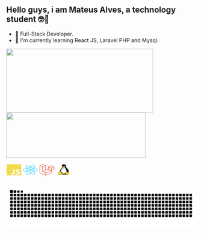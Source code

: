 ## Hello guys, i am Mateus Alves, a technology student 🤓👋

- 🔭 Full-Stack Developer.
- 🌱 I'm currently learning React JS, Laravel PHP and Mysql.
<div>
  <a href="https://github.com/anuraghazra/github-readme-stats">
    <img height="170" width="390" align="center" src="https://github-readme-streak-stats.herokuapp.com/?user=mateus124&layout=compact&langs_count=7&theme=midnight-purple"/>
  </a>
  <a href="https://github.com/anuraghazra/github-readme-stats">
    <img height="120" width="370" align="center" src="https://github-readme-stats.vercel.app/api/top-langs/?username=mateus124&layout=compact&langs_count=7&theme=midnight-purple"/>
  </a>
</div>
<div style="display: inline_block"><br>
  <img align="center" alt="Mateus-Js" height="30" width="40" src="https://raw.githubusercontent.com/devicons/devicon/master/icons/javascript/javascript-plain.svg">
  <img align="center" alt="Mateus-Js" height="30" width="40" src="https://raw.githubusercontent.com/devicons/devicon/6910f0503efdd315c8f9b858234310c06e04d9c0/icons/react/react-original.svg">
  <img align="center" alt="Mateus-PHP" height="30" width="40" src="https://raw.githubusercontent.com/devicons/devicon/master/icons/laravel/laravel-original.svg">
  <img align="center" alt="Mateus-Linux" height="30" width="40" src="https://raw.githubusercontent.com/devicons/devicon/6910f0503efdd315c8f9b858234310c06e04d9c0/icons/linux/linux-original.svg">
</div>

##

![snake gif](https://github.com/mateus124/mateus124/blob/output/github-contribution-grid-snake.svg)

